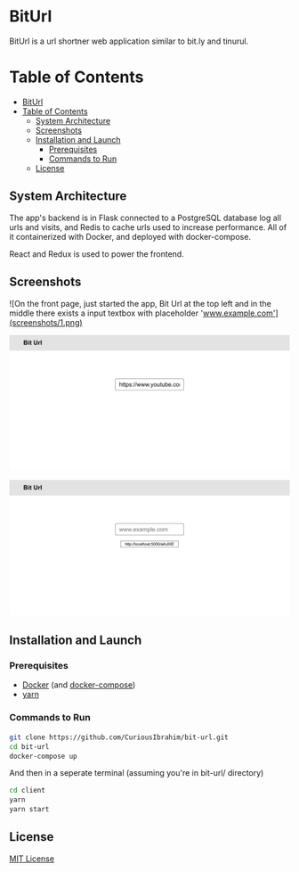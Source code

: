 # BitUrl

BitUrl is a url shortner web application similar to bit.ly and tinurul.

# Table of Contents

- [BitUrl](#biturl)
- [Table of Contents](#table-of-contents)
  - [System Architecture](#system-architecture)
  - [Screenshots](#screenshots)
  - [Installation and Launch](#installation-and-launch)
    - [Prerequisites](#prerequisites)
    - [Commands to Run](#commands-to-run)
  - [License](#license)

## System Architecture

The app's backend is in Flask connected to a PostgreSQL database log all urls and visits, and Redis to cache urls used
to increase performance. All of it containerized with Docker, and deployed with docker-compose.

React and Redux is used to power the frontend.

## Screenshots

![On the front page, just started the app, Bit Url at the top left and in the middle there exists a input textbox with placeholder 'www.example.com'](screenshots/1.png)

![Inputted a url into the textbox](screenshots/2.png)

![Hit enter and now url is shortened and in a list under the input textbox](screenshots/3.png)

## Installation and Launch

### Prerequisites

- [Docker](https://docs.docker.com/get-docker/) (and [docker-compose](https://docs.docker.com/compose/install/))
- [yarn](https://yarnpkg.com/getting-started/install)

### Commands to Run

```bash
git clone https://github.com/CuriousIbrahim/bit-url.git
cd bit-url
docker-compose up
```

And then in a seperate terminal (assuming you're in bit-url/ directory)

```bash
cd client
yarn
yarn start
```

## License

[MIT License](LICENSE.txt)
